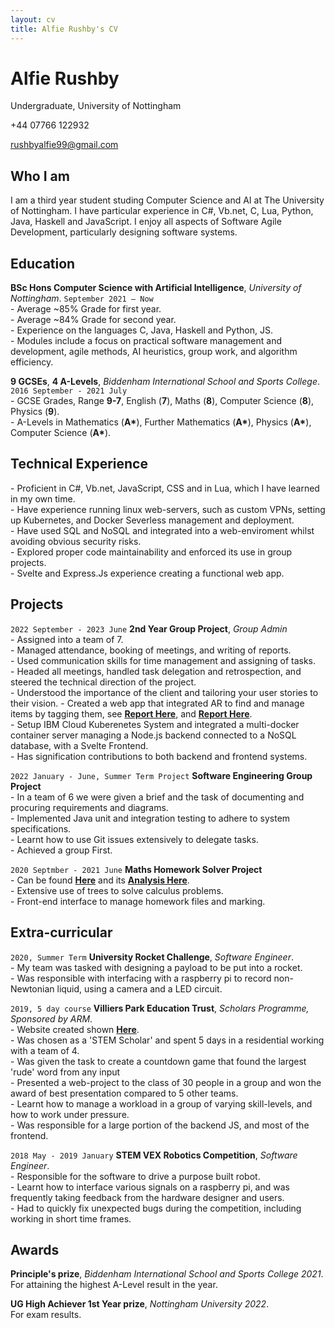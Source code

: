 ```yaml
---
layout: cv
title: Alfie Rushby's CV
---
```

# Alfie Rushby
Undergraduate, University of Nottingham

+44 07766 122932

<div id="webaddress">
<a href="mailto: rushbyalfie99@gmail.com">rushbyalfie99@gmail.com</a>
</div>


## Who I am

I am a third year student studing Computer Science and AI at The University of Nottingham. I have particular experience in C#, Vb.net, C, Lua, Python, Java, Haskell and JavaScript.
I enjoy all aspects of Software Agile Development, particularly designing software systems.


## Education

__BSc Hons Computer Science with Artificial Intelligence__, *University of Nottingham*.
`September 2021 – Now` <br>
\- Average ~85% Grade for first year.<br>
\- Average ~84% Grade for second year.<br>
\- Experience on the languages C, Java, Haskell and Python, JS. <br>
\- Modules include a focus on practical software management and development, agile methods, AI heuristics, group work, and algorithm efficiency.

__9 GCSEs__, __4 A-Levels__, *Biddenham International School and Sports College*.
`2016 September - 2021 July`<br>
\- GCSE Grades, Range __9-7__, English (__7__), Maths (__8__), Computer Science (__8__), Physics (__9__). <br>
\- A-Levels in Mathematics (__A\*__), Further Mathematics (__A\*__), Physics (__A\*__), Computer Science (__A\*__).

## Technical Experience
\- Proficient in C#, Vb.net, JavaScript, CSS and in Lua, which I have learned in my own time.<br>
\- Have experience running linux web-servers, such as custom VPNs, setting up Kubernetes, and Docker Severless management and deployment.<br>
\- Have used SQL and NoSQL and integrated into a web-enviroment whilst avoiding obvious security risks.<br>
\- Explored proper code maintainability and enforced its use in group projects.<br>
\- Svelte and Express.Js experience creating a functional web app.
## Projects

`2022 September - 2023 June`
__2nd Year Group Project__, *Group Admin* <br>
\- Assigned into a team of 7. <br>
\- Managed attendance, booking of meetings, and writing of reports. <br>
\- Used communication skills for time management and assigning of tasks. <br>
\- Headed all meetings, handled task delegation and retrospection, and steered the technical direction of the project. <br>
\- Understood the importance of the client and tailoring your user stories to their vision.
\- Created a web app that integrated AR to find and manage items by tagging them, see <a href="https://github.com/ickeyben123/AR">__Report Here__</a>, and <a href="https://raw.githubusercontent.com/ickeyben123/AR/documentation/Main%20Report%20Documents/team29-FinalReport.pdf">__Report Here__</a>. <br>
\- Setup IBM Cloud Kuberenetes System and integrated a multi-docker container server managing a Node.js backend connected to a NoSQL database, with a Svelte Frontend. <br>
\- Has signification contributions to both backend and frontend systems.


`2022 January - June, Summer Term Project`
__Software Engineering Group Project__ <br>
\- In a team of 6 we were given a brief and the task of documenting and procuring requirements and diagrams.<br>
\- Implemented Java unit and integration testing to adhere to system specifications.<br>
\- Learnt how to use Git issues extensively to delegate tasks. <br>
\- Achieved a group First.

`2020 Septmber - 2021 June`
__Maths Homework Solver Project__ <br>
\- Can be found __<a href="https://github.com/ickeyben123/NEA">Here</a>__ and its <a href="https://raw.githubusercontent.com/ickeyben123/NEA/master/Documentation/Project%20Analysis.pdf">__Analysis Here__</a>.<br>
\- Extensive use of trees to solve calculus problems. <br>
\- Front-end interface to manage homework files and marking.
  
## Extra-curricular 

`2020, Summer Term`
__University Rocket Challenge__, *Software Engineer*. <br>
\- My team was tasked with designing a payload to be put into a rocket. <br>
\- Was responsible with interfacing with a raspberry pi to record non-Newtonian liquid, using a camera and a LED circuit.

`2019, 5 day course`
__Villiers Park Education Trust__, *Scholars Programme, Sponsored by ARM*. <br>
\- Website created shown __<a href="https://uploadingdictionairy.github.io/">Here</a>__.<br>
\- Was chosen as a 'STEM Scholar' and spent 5 days in a residential working with a team of 4. <br>
\- Was given the task to create a countdown game that found the largest 'rude' word from any input <br>
\- Presented a web-project to the class of 30 people in a group and won the award of best presentation compared to 5 other teams. <br>
\- Learnt how to manage a workload in a group of varying skill-levels, and how to work under pressure.<br>
\- Was responsible for a large portion of the backend JS, and most of the frontend.

`2018 May - 2019 January`
__STEM VEX Robotics Competition__, *Software Engineer*. <br>
\- Responsible for the software to drive a purpose built robot.<br>
\- Learnt how to interface various signals on a raspberry pi, and was frequently taking feedback from the hardware designer and users.<br>
\- Had to quickly fix unexpected bugs during the competition, including working in short time frames.

## Awards

__Principle's prize__, *Biddenham International School and Sports College 2021*. <br>
For attaining the highest A-Level result in the year.

__UG High Achiever 1st Year prize__, *Nottingham University 2022*. <br>
For exam results.

<!-- ### Footer

Last updated: May 2013 -->


